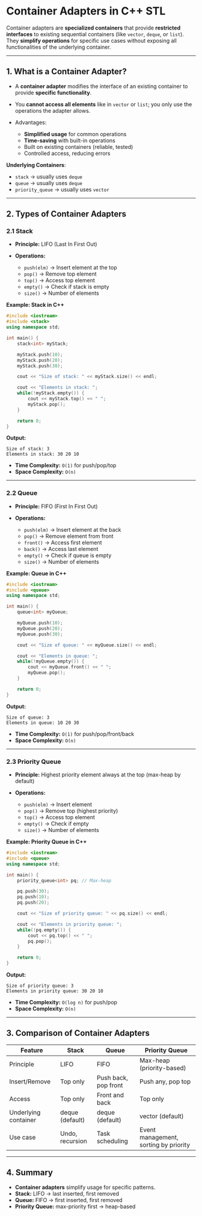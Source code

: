 # Container Adapters in C++ STL

Container adapters are **specialized containers** that provide **restricted interfaces** to existing sequential containers (like `vector`, `deque`, or `list`). They **simplify operations** for specific use cases without exposing all functionalities of the underlying container.

---

## 1. What is a Container Adapter?

* A **container adapter** modifies the interface of an existing container to provide **specific functionality**.
* You **cannot access all elements** like in `vector` or `list`; you only use the operations the adapter allows.
* Advantages:

  * **Simplified usage** for common operations
  * **Time-saving** with built-in operations
  * Built on existing containers (reliable, tested)
  * Controlled access, reducing errors

**Underlying Containers**:

* `stack` → usually uses `deque`
* `queue` → usually uses `deque`
* `priority_queue` → usually uses `vector`

---

## 2. Types of Container Adapters

### 2.1 Stack

* **Principle:** LIFO (Last In First Out)
* **Operations:**

  * `push(elm)` → Insert element at the top
  * `pop()` → Remove top element
  * `top()` → Access top element
  * `empty()` → Check if stack is empty
  * `size()` → Number of elements

**Example: Stack in C++**

```cpp
#include <iostream>
#include <stack>
using namespace std;

int main() {
    stack<int> myStack;

    myStack.push(10);
    myStack.push(20);
    myStack.push(30);

    cout << "Size of stack: " << myStack.size() << endl;

    cout << "Elements in stack: ";
    while(!myStack.empty()) {
        cout << myStack.top() << " ";
        myStack.pop();
    }

    return 0;
}
```

**Output:**

```
Size of stack: 3
Elements in stack: 30 20 10
```

* **Time Complexity:** `O(1)` for push/pop/top
* **Space Complexity:** `O(n)`

---

### 2.2 Queue

* **Principle:** FIFO (First In First Out)
* **Operations:**

  * `push(elm)` → Insert element at the back
  * `pop()` → Remove element from front
  * `front()` → Access first element
  * `back()` → Access last element
  * `empty()` → Check if queue is empty
  * `size()` → Number of elements

**Example: Queue in C++**

```cpp
#include <iostream>
#include <queue>
using namespace std;

int main() {
    queue<int> myQueue;

    myQueue.push(10);
    myQueue.push(20);
    myQueue.push(30);

    cout << "Size of queue: " << myQueue.size() << endl;

    cout << "Elements in queue: ";
    while(!myQueue.empty()) {
        cout << myQueue.front() << " ";
        myQueue.pop();
    }

    return 0;
}
```

**Output:**

```
Size of queue: 3
Elements in queue: 10 20 30
```

* **Time Complexity:** `O(1)` for push/pop/front/back
* **Space Complexity:** `O(n)`

---

### 2.3 Priority Queue

* **Principle:** Highest priority element always at the top (max-heap by default)
* **Operations:**

  * `push(elm)` → Insert element
  * `pop()` → Remove top (highest priority)
  * `top()` → Access top element
  * `empty()` → Check if empty
  * `size()` → Number of elements

**Example: Priority Queue in C++**

```cpp
#include <iostream>
#include <queue>
using namespace std;

int main() {
    priority_queue<int> pq; // Max-heap

    pq.push(30);
    pq.push(10);
    pq.push(20);

    cout << "Size of priority queue: " << pq.size() << endl;

    cout << "Elements in priority queue: ";
    while(!pq.empty()) {
        cout << pq.top() << " ";
        pq.pop();
    }

    return 0;
}
```

**Output:**

```
Size of priority queue: 3
Elements in priority queue: 30 20 10
```

* **Time Complexity:** `O(log n)` for push/pop
* **Space Complexity:** `O(n)`

---

## 3. Comparison of Container Adapters

| Feature              | Stack           | Queue                | Priority Queue                        |
| -------------------- | --------------- | -------------------- | ------------------------------------- |
| Principle            | LIFO            | FIFO                 | Max-heap (priority-based)             |
| Insert/Remove        | Top only        | Push back, pop front | Push any, pop top                     |
| Access               | Top only        | Front and back       | Top only                              |
| Underlying container | deque (default) | deque (default)      | vector (default)                      |
| Use case             | Undo, recursion | Task scheduling      | Event management, sorting by priority |

---

## 4. Summary

* **Container adapters** simplify usage for specific patterns.
* **Stack:** LIFO → last inserted, first removed
* **Queue:** FIFO → first inserted, first removed
* **Priority Queue:** max-priority first → heap-based


